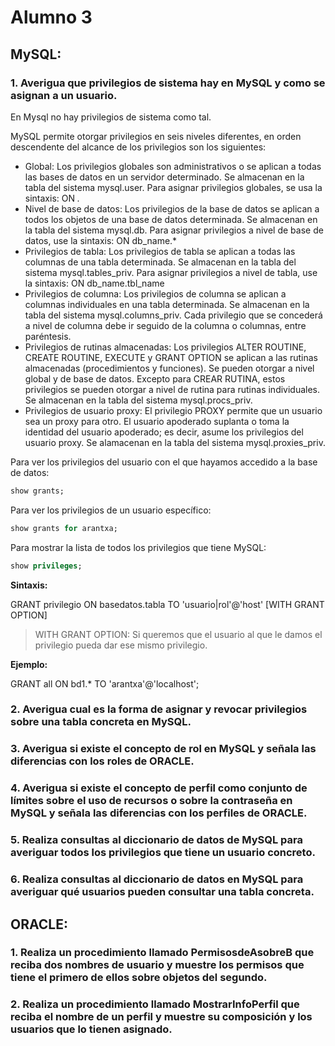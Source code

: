 # Alumno 3

## MySQL:

### 1. Averigua que privilegios de sistema hay en MySQL y como se asignan a un usuario.

En Mysql no hay privilegios de sistema como tal.

MySQL permite otorgar privilegios en seis niveles diferentes, en orden descendente del alcance de los privilegios son los siguientes:

- Global: Los privilegios globales son administrativos o se aplican a todas las bases de datos en un servidor determinado. Se almacenan en la tabla del sistema mysql.user. Para asignar privilegios globales, se usa la sintaxis: ON *.*
- Nivel de base de datos: Los privilegios de la base de datos se aplican a todos los objetos de una base de datos determinada. Se almacenan en la tabla del sistema mysql.db. Para asignar privilegios a nivel de base de datos, use la sintaxis: ON db_name.*
- Privilegios de tabla: Los privilegios de tabla se aplican a todas las columnas de una tabla determinada. Se almacenan en la tabla del sistema mysql.tables_priv. Para asignar privilegios a nivel de tabla, use la sintaxis: ON db_name.tbl_name
- Privilegios de columna: Los privilegios de columna se aplican a columnas individuales en una tabla determinada. Se almacenan en la tabla del sistema mysql.columns_priv. Cada privilegio que se concederá a nivel de columna debe ir seguido de la columna o columnas, entre paréntesis.
- Privilegios de rutinas almacenadas: Los privilegios ALTER ROUTINE, CREATE ROUTINE, EXECUTE y GRANT OPTION se aplican a las rutinas almacenadas (procedimientos y funciones). Se pueden otorgar a nivel global y de base de datos. Excepto para CREAR RUTINA, estos privilegios se pueden otorgar a nivel de rutina para rutinas individuales. Se almacenan en la tabla del sistema mysql.procs_priv.
- Privilegios de usuario proxy: El privilegio PROXY permite que un usuario sea un proxy para otro. El usuario apoderado suplanta o toma la identidad del usuario apoderado; es decir, asume los privilegios del usuario proxy. Se alamacenan en la tabla del sistema mysql.proxies_priv.

Para ver los privilegios del usuario con el que hayamos accedido a la base de datos:

```sql
show grants;
```

Para ver los privilegios de un usuario específico:

```sql
show grants for arantxa;
```

Para mostrar la lista de todos los privilegios que tiene MySQL:

```sql
show privileges;
```

**Sintaxis:**

GRANT privilegio ON basedatos.tabla TO 'usuario|rol'@'host'  [WITH GRANT OPTION]

>WITH GRANT OPTION: Si queremos que el usuario al que le damos el privilegio pueda dar ese mismo privilegio.

**Ejemplo:**

GRANT all ON bd1.* TO 'arantxa'@'localhost';

### 2. Averigua cual es la forma de asignar y revocar privilegios sobre una tabla concreta en MySQL.
       
### 3. Averigua si existe el concepto de rol en MySQL y señala las diferencias con los roles de ORACLE.
       
### 4. Averigua si existe el concepto de perfil como conjunto de límites sobre el uso de recursos o sobre la contraseña en MySQL y señala las diferencias con los perfiles de ORACLE.

### 5. Realiza consultas al diccionario de datos de MySQL para averiguar todos los privilegios que tiene un usuario concreto.

### 6. Realiza consultas al diccionario de datos en MySQL para averiguar qué usuarios pueden consultar una tabla concreta.



## ORACLE:
       
### 1. Realiza un procedimiento llamado PermisosdeAsobreB que reciba dos nombres de usuario y muestre los permisos que tiene el primero de ellos sobre objetos del segundo.

### 2. Realiza un procedimiento llamado MostrarInfoPerfil que reciba el nombre de un perfil y muestre su composición y los usuarios que lo tienen asignado.